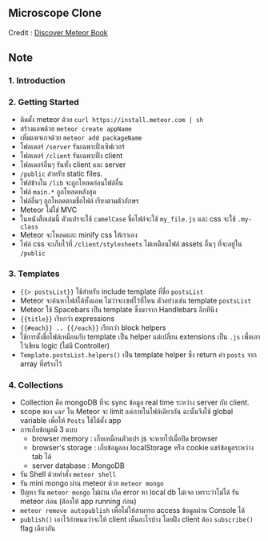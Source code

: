 Microscope Clone
---

Credit : [Discover Meteor Book](http://discovermeteor.com)


## Note

### 1. Introduction


### 2. Getting Started

- ติดตั้ง meteor ด้วย `curl https://install.meteor.com | sh`
- สร้างแอพด้วย `meteor create appName`
- เพิ่มแพจเกจด้วย `meteor add packageName`
- โฟลเดอร์ `/server` รันเฉพาะฝั่งเซิฟเวอร์
- โฟลเดอร์ `/client` รันเฉพาะฝั่ง client
- โฟลเดอร์อื่นๆ รันทั้ง client และ server
- `/public` สำหรับ static files.
- ไฟล์ข้างใน `/lib` จะถูกโหลดก่อนไฟล์อื่น
- ไฟล์ `main.*` ถูกโหลดหลังสุด
- ไฟล์อื่นๆ ถูกโหลดตามชื่อไฟล์ เรียงตามตัวอักษร
- Meteor ไม่ใช่ MVC
- ในหนังสือเล่มนี้ ตัวแปรจะใช้ `camelCase` ชื่อไฟล์จะใช้ `my_file.js` และ css จะใช้ `.my-class`
- Meteor จะโหลดและ minify css ให้เราเอง
- ไฟล์ css จะเก็บไว้ที่ `/client/stylesheets` ไม่เหมือนไฟล์ assets อื่นๆ ที่จะอยู่ใน `/public`

### 3. Templates

- `{{> postsList}}` ใช้สำหรับ include template ที่ชื่อ `postsList`
- Meteor จะค้นหาไฟล์ได้ทั้งแอพ ไม่ว่าจะเซฟไว้ที่ไหน ตัวอย่างเช่น template `postsList`
- Meteor ใช้ Spacebars เป็น template ซึ่งมาจาก Handlebars อีกทีนึง
- `{{title}}` เรียกว่า expressions
- `{{#each}} .. {{/each}}` เรียกว่า block helpers
- ใช้การตั้งชื่อไฟล์เหมือนกับ template เป็น helper แต่เปลี่ยน extensions เป็น `.js` เพื่อเอาไว้เขียน logic (ไม่มี Controller)
- `Template.postsList.helpers()` เป็น template helper ซึ่ง return ค่า `posts` จาก array ที่สร้างไว้

### 4. Collections

- Collection คือ mongoDB ที่จะ sync ข้อมูล real time ระหว่าง server กับ client.
- scope ของ `var` ใน Meteor จะ limit แค่ภายในไฟล์เดียวกัน ฉะนั้นจึงใช้ global variable เพื่อให้ `Posts` ใช้ได้ตั้ง app
- การเก็บข้อมูลมี 3 แบบ
    - browser memory : เก็บเหมือนตัวแปร js จะหายไปเมื่อปิด browser
    - browser's storage : เก็บข้อมูลลง localStorage หรือ cookie แชร์ข้อมูลระหว่าง tab ได้
    - server database : MongoDB
- รัน Shell ด้วยคำสั่ง `meteor shell`
- รัน mini mongo ผ่าน meteor ด้วย `meteor mongo`
- ปัญหา รัน `meteor mongo` ไม่ผ่าน เกิด error หา local db ไม่เจอ เพราะว่าไม่ได้ รัน meteor ก่อน (ต้องให้ app running ก่อน)
- `meteor remove autopublish` เพื่อไม่ให้สามารถ access ข้อมูลผ่าน Console ได้
- `publish()` เอาไว้กำหนดว่าจะให้ client เห็นอะไรบ้าง โดยฝั่ง client ต้อง  `subscribe()` flag เดียวกัน